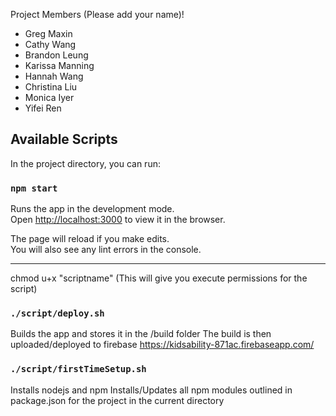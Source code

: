 Project Members (Please add your name)!
  - Greg Maxin
  - Cathy Wang
  - Brandon Leung
  - Karissa Manning
  - Hannah Wang
  - Christina Liu
  - Monica Iyer
  - Yifei Ren
  
  
  
  ## Available Scripts

  In the project directory, you can run:

  ### `npm start`

  Runs the app in the development mode.<br>
  Open [http://localhost:3000](http://localhost:3000) to view it in the browser.

  The page will reload if you make edits.<br>
  You will also see any lint errors in the console.
  
  
  
  ---------------------------------------------------------------------------------------------------
  chmod u+x "scriptname" (This will give you execute permissions for the script)
  ### `./script/deploy.sh`

  Builds the app and stores it in the /build folder
  The build is then uploaded/deployed to firebase https://kidsability-871ac.firebaseapp.com/ 
  
  ### `./script/firstTimeSetup.sh`

  Installs nodejs and npm
  Installs/Updates all npm modules outlined in package.json for the project in the current directory
  

